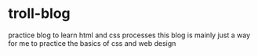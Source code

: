 # troll-blog
practice blog to learn html and css processes
  this blog is mainly just a way for me to practice the basics of css and web design
